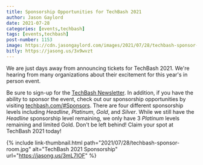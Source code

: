 ```yaml
---
title: Sponsorship Opportunities for TechBash 2021
author: Jason Gaylord
date: 2021-07-28
categories: [events,techbash]
tags: [events,techbash]
post-number: 1153
image: https://cdn.jasongaylord.com/images/2021/07/28/techbash-sponsor-room.jpg
bitly: https://jasong.us/3x9wvzt
---
```


We are just days away from announcing tickets for TechBash 2021. We're hearing from many organizations about their excitement for this year's in person event. 

Be sure to sign-up for the [TechBash Newsletter](https://jasong.us/tbnewsletter). In addition, if you have the ability to sponsor the event, check out our sponsorship opportunities by visiting [techbash.com/#Sponsors](https://jasong.us/3BOYA2D). There are four different sponsorship levels including _Headline_, _Platinum_, _Gold_, and _Silver_. While we still have the _Headline_ sponsorship level remaining, we only have 3 _Platinum_ levels remaining and limited Gold. Don't be left behind! Claim your spot at TechBash 2021 today!

{% include link-thumbnail.html path="2021/07/28/techbash-sponsor-room.jpg" alt="TechBash 2021 Sponsorship" url="https://jasong.us/3mL7IOF" %}